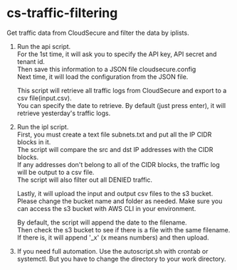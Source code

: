 # cs-traffic-filtering
Get traffic data from CloudSecure and filter the data by iplists.

1. Run the api script.    
   For the 1st time, it will ask you to specify the API key, API secret and tenant id.  
   Then save this information to a JSON file cloudsecure.config  
   Next time, it will load the configuration from the JSON file.  
    
   This script will retrieve all traffic logs from CloudSecure and export to a csv file(input.csv).  
   You can specify the date to retrieve. By default (just press enter), it will retrieve yesterday's traffic logs.  
   
2. Run the ipl script.  
   First, you must create a text file subnets.txt and put all the IP CIDR blocks in it.  
   The script will compare the src and dst IP addresses with the CIDR blocks.  
   If any addresses don't belong to all of the CIDR blocks, the traffic log will be output to a csv file.   
   The script will also filter out all DENIED traffic.   
  
   Lastly, it will upload the input and output csv files to the s3 bucket.  
   Please change the bucket name and folder as needed. Make sure you can access the s3 bucket with AWS CLI in your environment.    
   
   By default, the script will append the date to the filename.  
   Then check the s3 bucket to see if there is a file with the same filename.  
   If there is, it will append '_x' (x means numbers) and then upload.  

3. If you need full automation. Use the autoscript.sh with crontab or systemctl.
   But you have to change the directory to your work directory.   
